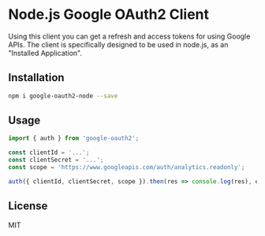 # Node.js Google OAuth2 Client

Using this client you can get a refresh and access tokens for using Google APIs. The client is specifically designed to be used in node.js, as an "Installed Application".

## Installation

```bash
npm i google-oauth2-node --save
```

## Usage

```ts
import { auth } from 'google-oauth2';

const clientId = '...';
const clientSecret = '...';
const scope = 'https://www.googleapis.com/auth/analytics.readonly';

auth({ clientId, clientSecret, scope }).then(res => console.log(res), err => console.error(err));
```

## License

MIT
